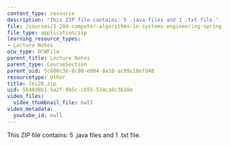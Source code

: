 ```yaml
---
content_type: resource
description: 'This ZIP file contains: 5 .java files and 1 .txt file.'
file: /courses/1-204-computer-algorithms-in-systems-engineering-spring-2010/5b48d8b15a2f9b5ccb55534ca8c3b18e_lec20.zip
file_type: application/zip
learning_resource_types:
- Lecture Notes
ocw_type: OCWFile
parent_title: Lecture Notes
parent_type: CourseSection
parent_uid: 5c600c3e-8c80-e984-8a10-ac99c18efd48
resourcetype: Other
title: lec20.zip
uid: 5b48d8b1-5a2f-9b5c-cb55-534ca8c3b18e
video_files:
  video_thumbnail_file: null
video_metadata:
  youtube_id: null
---
```

This ZIP file contains: 5 .java files and 1 .txt file.

